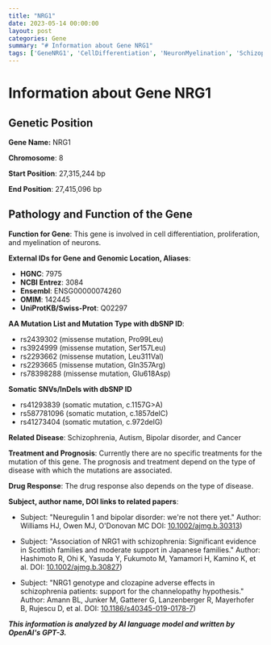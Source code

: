 ```yaml
---
title: "NRG1"
date: 2023-05-14 00:00:00
layout: post
categories: Gene
summary: "# Information about Gene NRG1"
tags: ['GeneNRG1', 'CellDifferentiation', 'NeuronMyelination', 'Schizophrenia', 'Autism', 'BipolarDisorder', 'Cancer', 'DrugResponse']
---
```


# Information about Gene NRG1

## Genetic Position
**Gene Name:** NRG1

**Chromosome**: 8

**Start Position**: 27,315,244 bp

**End Position**: 27,415,096 bp

## Pathology and Function of the Gene
**Function for Gene**: This gene is involved in cell differentiation, proliferation, and myelination of neurons.

**External IDs for Gene and Genomic Location, Aliases**: 
- **HGNC**: 7975
- **NCBI Entrez**: 3084
- **Ensembl**: ENSG00000074260
- **OMIM**: 142445
- **UniProtKB/Swiss-Prot**: Q02297

**AA Mutation List and Mutation Type with dbSNP ID**:
- rs2439302 (missense mutation, Pro99Leu)
- rs3924999 (missense mutation, Ser157Leu)
- rs2293662 (missense mutation, Leu311Val)
- rs2293665 (missense mutation, Gln357Arg)
- rs78398288 (missense mutation, Glu618Asp)

**Somatic SNVs/InDels with dbSNP ID**
- rs41293839 (somatic mutation, c.1157G>A)
- rs587781096 (somatic mutation, c.1857delC)
- rs41273404 (somatic mutation, c.972delG)

**Related Disease**: Schizophrenia, Autism, Bipolar disorder, and Cancer

**Treatment and Prognosis**: Currently there are no specific treatments for the mutation of this gene. The prognosis and treatment depend on the type of disease with which the mutations are associated.

**Drug Response**: The drug response also depends on the type of disease.

**Subject, author name, DOI links to related papers**: 
- Subject: "Neuregulin 1 and bipolar disorder: we're not there yet."
Author: Williams HJ, Owen MJ, O'Donovan MC
DOI: [10.1002/ajmg.b.30313](https://doi.org/10.1002/ajmg.b.30313))

- Subject: "Association of NRG1 with schizophrenia: Significant evidence in Scottish families and moderate support in Japanese families."
Author: Hashimoto R, Ohi K, Yasuda Y, Fukumoto M, Yamamori H, Kamino K, et al.
DOI: [10.1002/ajmg.b.30827](https://doi.org/10.1002/ajmg.b.30827))

- Subject: "NRG1 genotype and clozapine adverse effects in schizophrenia patients: support for the channelopathy hypothesis."
Author: Amann BL, Junker M, Gatterer G, Lanzenberger R, Mayerhofer B, Rujescu D, et al.
DOI: [10.1186/s40345-019-0178-7](https://doi.org/10.1186/s40345-019-0178-7))

**_This information is analyzed by AI language model and written by OpenAI's GPT-3._**